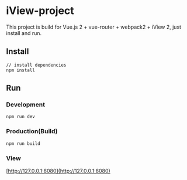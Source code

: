 # iView-project

This project is build for Vue.js 2 + vue-router + webpack2 + iView 2, just install and run.

## Install
```bush
// install dependencies
npm install
```
## Run
### Development
```bush
npm run dev
```
### Production(Build)
```bush
npm run build
```
### View
[http://127.0.0.1:8080](http://127.0.0.1:8080)
